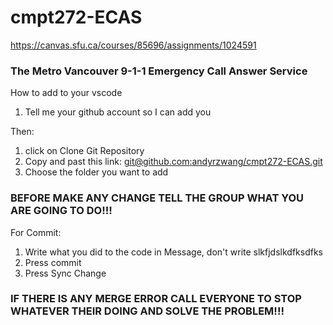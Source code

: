 # cmpt272-ECAS

https://canvas.sfu.ca/courses/85696/assignments/1024591

### The Metro Vancouver 9-1-1 Emergency Call Answer Service

How to add to your vscode

1. Tell me your github account so I can add you

Then:
1. click on Clone Git Repository
2. Copy and past this link: [git@github.com:andyrzwang/cmpt272-ECAS.git](git@github.com:andyrzwang/cmpt272-ECAS.git)
3. Choose the folder you want to add

### BEFORE MAKE ANY CHANGE TELL THE GROUP WHAT YOU ARE GOING TO DO!!!
For Commit:

1. Write what you did to the code in Message, don't write slkfjdslkdfksdfks
2. Press commit
3. Press Sync Change

### IF THERE IS ANY MERGE ERROR CALL EVERYONE TO STOP WHATEVER THEIR DOING AND SOLVE THE PROBLEM!!!